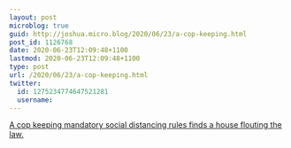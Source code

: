 ```yaml
---
layout: post
microblog: true
guid: http://joshua.micro.blog/2020/06/23/a-cop-keeping.html
post_id: 1126768
date: 2020-06-23T12:09:48+1100
lastmod: 2020-06-23T12:09:48+1100
type: post
url: /2020/06/23/a-cop-keeping.html
twitter:
  id: 1275234774647521281
  username: 
---
```

[A cop keeping mandatory social distancing rules finds a house flouting the law.](https://vimeo.com/429453494)
